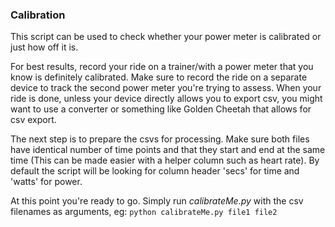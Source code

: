 ### Calibration

This script can be used to check whether your power meter is calibrated or just how off it is.

For best results, record your ride on a trainer/with a power meter that you know is definitely calibrated. Make sure to record the ride on a separate device to track the second power meter you're trying to assess. When your ride is done, unless your device directly allows you to export csv, you might want to use a converter or something like Golden Cheetah that allows for csv export.

The next step is to prepare the csvs for processing. Make sure both files have identical number of time points and that they start and end at the same time (This can be made easier with a helper column such as heart rate). By default the script will be looking for column header 'secs' for time and 'watts' for power.

At this point you're ready to go. Simply run _calibrateMe.py_ with the csv filenames as arguments, eg:
`python calibrateMe.py file1 file2`
